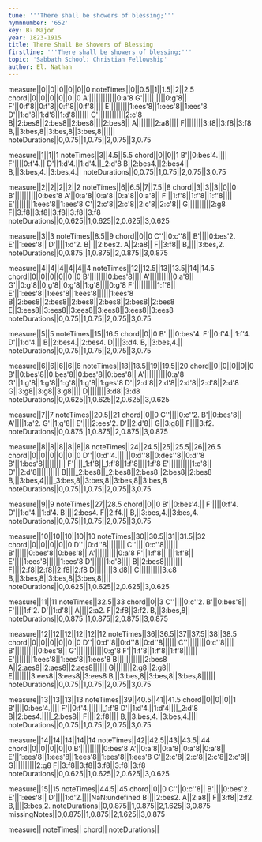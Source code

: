 ```yaml
---
tune: '''There shall be showers of blessing;'''
hymnnumber: '652'
key: B♭ Major
year: 1823-1915
title: There Shall Be Showers of Blessing
firstline: '''There shall be showers of blessing;'''
topic: 'Sabbath School: Christian Fellowship'
author: El. Nathan
---
```

measure||0||0||0||0||0||0
noteTimes||0||0.5||1||1.5||2||2.5
chord||0||0||0||0||0||0
A'||||||||||||0:a'8
G'||||||||||0:g'8||
F'||0:f'8||0:f'8||0:f'8||0:f'8||||
E'||||||||1:ees'8||1:ees'8||1:ees'8
D'||1:d'8||1:d'8||1:d'8||||||
C'||||||||||||2:c'8
B||2:bes8||2:bes8||2:bes8||||2:bes8||
A||||||||2:a8||||
F||||||||3:f8||3:f8||3:f8
B,||3:bes,8||3:bes,8||3:bes,8||||||
noteDurations||0,0.75||1,0.75||2,0.75||3,0.75

measure||1||1||1
noteTimes||3||4.5||5.5
chord||0||0||1
B'||0:bes'4.||||
F'||||0:f'4.||
D'||1:d'4.||1:d'4.||_2:d'8
B||2:bes4.||2:bes4||
B,||3:bes,4.||3:bes,4.||
noteDurations||0,0.75||1,0.75||2,0.75||3,0.75

measure||2||2||2||2||2
noteTimes||6||6.5||7||7.5||8
chord||3||3||3||0||0
B'||||||||||0:bes'8
A'||0:a'8||0:a'8||0:a'8||0:a'8||
F'||1:f'8||1:f'8||1:f'8||||
E'||||||||1:ees'8||1:ees'8
C'||2:c'8||2:c'8||2:c'8||2:c'8||
G||||||||||2:g8
F||3:f8||3:f8||3:f8||3:f8||3:f8
noteDurations||0,0.625||1,0.625||2,0.625||3,0.625

measure||3||3
noteTimes||8.5||9
chord||0||0
C''||0:c''8||
B'||||0:bes'2.
E'||1:ees'8||
D'||||1:d'2.
B||||2:bes2.
A||2:a8||
F||3:f8||
B,||||3:bes,2.
noteDurations||0,0.875||1,0.875||2,0.875||3,0.875

measure||4||4||4||4||4||4
noteTimes||12||12.5||13||13.5||14||14.5
chord||0||0||0||0||0||0
B'||||||||0:bes'8||||
A'||||||||||0:a'8||
G'||0:g'8||0:g'8||0:g'8||1:g'8||||0:g'8
F'||||||||||1:f'8||
E'||1:ees'8||1:ees'8||1:ees'8||||||1:ees'8
B||2:bes8||2:bes8||2:bes8||2:bes8||2:bes8||2:bes8
E||3:ees8||3:ees8||3:ees8||3:ees8||3:ees8||3:ees8
noteDurations||0,0.75||1,0.75||2,0.75||3,0.75

measure||5||5
noteTimes||15||16.5
chord||0||0
B'||||0:bes'4.
F'||0:f'4.||1:f'4.
D'||1:d'4.||
B||2:bes4.||2:bes4.
D||||3:d4.
B,||3:bes,4.||
noteDurations||0,0.75||1,0.75||2,0.75||3,0.75

measure||6||6||6||6||6
noteTimes||18||18.5||19||19.5||20
chord||0||0||0||0||0
B'||0:bes'8||0:bes'8||0:bes'8||0:bes'8||
A'||||||||||0:a'8
G'||1:g'8||1:g'8||1:g'8||1:g'8||1:ges'8
D'||2:d'8||2:d'8||2:d'8||2:d'8||2:d'8
G||3:g8||3:g8||3:g8||||
D||||||||3:d8||3:d8
noteDurations||0,0.625||1,0.625||2,0.625||3,0.625

measure||7||7
noteTimes||20.5||21
chord||0||0
C''||||0:c''2.
B'||0:bes'8||
A'||||1:a'2.
G'||1:g'8||
E'||||2:ees'2.
D'||2:d'8||
G||3:g8||
F||||3:f2.
noteDurations||0,0.875||1,0.875||2,0.875||3,0.875

measure||8||8||8||8||8||8
noteTimes||24||24.5||25||25.5||26||26.5
chord||0||0||0||0||0||0
D''||0:d''4.||||||0:d''8||0:des''8||0:d''8
B'||1:bes'8||||||||||
F'||||_1:f'8||_1:f'8||1:f'8||||1:f'8
E'||||||||||1:e'8||
D'||2:d'8||||||||||
B||||_2:bes8||_2:bes8||2:bes8||2:bes8||2:bes8
B,||3:bes,4||||_3:bes,8||3:bes,8||3:bes,8||3:bes,8
noteDurations||0,0.75||1,0.75||2,0.75||3,0.75

measure||9||9
noteTimes||27||28.5
chord||0||0
B'||0:bes'4.||
F'||||0:f'4.
D'||1:d'4.||1:d'4.
B||||2:bes4.
F||2:f4.||
B,||3:bes,4.||3:bes,4.
noteDurations||0,0.75||1,0.75||2,0.75||3,0.75

measure||10||10||10||10||10
noteTimes||30||30.5||31||31.5||32
chord||0||0||0||0||0
D''||0:d''8||||||||
C''||||0:c''8||||||
B'||||||0:bes'8||0:bes'8||
A'||||||||||0:a'8
F'||1:f'8||||||1:f'8||
E'||||1:ees'8||||||1:ees'8
D'||||||1:d'8||||
B||2:bes8||||||||
F||||2:f8||2:f8||2:f8||2:f8
D||||||||3:d8||
C||||||||||3:c8
B,||3:bes,8||3:bes,8||3:bes,8||||
noteDurations||0,0.625||1,0.625||2,0.625||3,0.625

measure||11||11
noteTimes||32.5||33
chord||0||3
C''||||0:c''2.
B'||0:bes'8||
F'||||1:f'2.
D'||1:d'8||
A||||2:a2.
F||2:f8||3:f2.
B,||3:bes,8||
noteDurations||0,0.875||1,0.875||2,0.875||3,0.875

measure||12||12||12||12||12||12
noteTimes||36||36.5||37||37.5||38||38.5
chord||0||0||0||0||0||0
D''||0:d''8||0:d''8||0:d''8||||||
C''||||||||0:c''8||||
B'||||||||||0:bes'8||
G'||||||||||||0:g'8
F'||1:f'8||1:f'8||1:f'8||||||
E'||||||||1:ees'8||1:ees'8||1:ees'8
B||||||||||||2:bes8
A||2:aes8||2:aes8||2:aes8||||||
G||||||||2:g8||2:g8||
E||||||||3:ees8||3:ees8||3:ees8
B,||3:bes,8||3:bes,8||3:bes,8||||||
noteDurations||0,0.75||1,0.75||2,0.75||3,0.75

measure||13||13||13||13
noteTimes||39||40.5||41||41.5
chord||0||0||0||1
B'||||0:bes'4.||||
F'||0:f'4.||||||_1:f'8
D'||1:d'4.||1:d'4||||_2:d'8
B||2:bes4.||||_2:bes8||
F||||2:f8||||
B,||3:bes,4.||3:bes,4.||||
noteDurations||0,0.75||1,0.75||2,0.75||3,0.75

measure||14||14||14||14||14
noteTimes||42||42.5||43||43.5||44
chord||0||0||0||0||0
B'||||||||||0:bes'8
A'||0:a'8||0:a'8||0:a'8||0:a'8||
E'||1:ees'8||1:ees'8||1:ees'8||1:ees'8||1:ees'8
C'||2:c'8||2:c'8||2:c'8||2:c'8||
G||||||||||2:g8
F||3:f8||3:f8||3:f8||3:f8||3:f8
noteDurations||0,0.625||1,0.625||2,0.625||3,0.625

measure||15||15
noteTimes||44.5||45
chord||0||0
C''||0:c''8||
B'||||0:bes'2.
E'||1:ees'8||
D'||||1:d'2.||||NaN:undefined
B||||2:bes2.
A||2:a8||
F||3:f8||2:f2.
B,||||3:bes,2.
noteDurations||0,0.875||1,0.875||2,1.625||3,0.875
missingNotes||0,0.875||1,0.875||2,1.625||3,0.875

measure||
noteTimes||
chord||
noteDurations||

